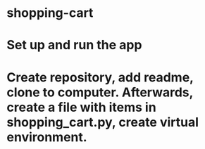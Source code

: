 # shopping-cart

# Set up and run the app
# Create repository, add readme, clone to computer. Afterwards, create a file with items in shopping_cart.py, create virtual environment.